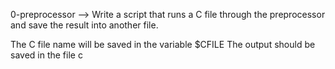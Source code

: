 0-preprocessor --> Write a script that runs a C file through the preprocessor and save the result into another file.

The C file name will be saved in the variable $CFILE
The output should be saved in the file c


